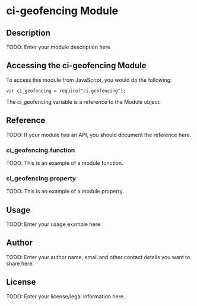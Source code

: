 # ci-geofencing Module

## Description

TODO: Enter your module description here

## Accessing the ci-geofencing Module

To access this module from JavaScript, you would do the following:

    var ci_geofencing = require("ci.geofencing");

The ci_geofencing variable is a reference to the Module object.

## Reference

TODO: If your module has an API, you should document
the reference here.

### ci_geofencing.function

TODO: This is an example of a module function.

### ci_geofencing.property

TODO: This is an example of a module property.

## Usage

TODO: Enter your usage example here

## Author

TODO: Enter your author name, email and other contact
details you want to share here.

## License

TODO: Enter your license/legal information here.
